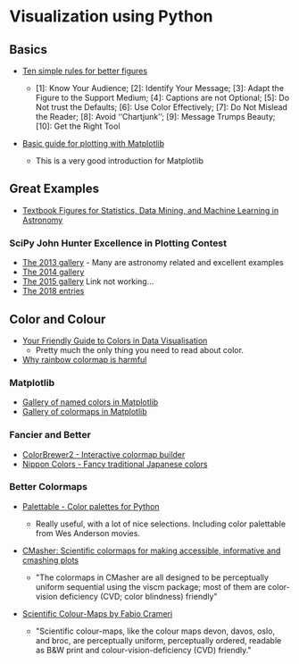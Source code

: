 # Visualization using Python

## Basics
* [Ten simple rules for better figures](https://journals.plos.org/ploscompbiol/article/file?id=10.1371/journal.pcbi.1003833&type=printable)
  - [1]: Know Your Audience; [2]: Identify Your Message; [3]: Adapt the Figure to the Support Medium; [4]: Captions are not Optional; [5]: Do Not trust the Defaults; [6]: Use Color Effectively; [7]: Do Not Mislead the Reader; [8]: Avoid ‘‘Chartjunk’’; [9]: Message Trumps Beauty; [10]: Get the Right Tool

* [Basic guide for plotting with Matplotlib](https://realpython.com/python-matplotlib-guide/)
	- This is a very good introduction for Matplotlib

## Great Examples

* [Textbook Figures for Statistics, Data Mining, and Machine Learning in Astronomy](http://www.astroml.org/book_figures/index.html)


### SciPy John Hunter Excellence in Plotting Contest

* [The 2013 gallery](http://conference.scipy.org/jhepc2013/index.html) - Many are astronomy related and excellent examples
* [The 2014 gallery](http://members.cbio.mines-paristech.fr/~nvaroquaux/jhepc/index.html)
* [The 2015 gallery](https://scipy2016.scipy.org/ehome/115969/276538/) Link not working...
* [The 2018 entries](http://droettboom.com/jhepc2018-judge-packet/)

## Color and Colour

* [Your Friendly Guide to Colors in Data Visualisation](https://blog.datawrapper.de/colorguide/)
	- Pretty much the only thing you need to read about color.
* [Why rainbow colormap is harmful](https://blogs.egu.eu/divisions/gd/2017/08/23/the-rainbow-colour-map/)

### Matplotlib

* [Gallery of named colors in Matplotlib](https://matplotlib.org/examples/color/named_colors.html)
* [Gallery of colormaps in Matplotlib](https://matplotlib.org/examples/color/colormaps_reference.html)

### Fancier and Better

* [ColorBrewer2 - Interactive colormap builder](http://colorbrewer2.org)
* [Nippon Colors - Fancy traditional Japanese colors](http://nipponcolors.com)

### Better Colormaps

* [Palettable - Color palettes for Python](https://jiffyclub.github.io/palettable/)
	- Really useful, with a lot of nice selections. Including color palettable from Wes Anderson movies.

* [CMasher: Scientific colormaps for making accessible, informative and cmashing plots](https://cmasher.readthedocs.io/index.html)
	- "The colormaps in CMasher are all designed to be perceptually uniform sequential using the viscm package; most of them are color-vision deficiency (CVD; color blindness) friendly"

* [Scientific Colour-Maps by Fabio Crameri](http://www.fabiocrameri.ch/visualisation.php)
	- "Scientific colour-maps, like the colour maps devon, davos, oslo, and broc, are perceptually uniform, perceptually ordered, readable as B&W print and colour-vision-deficiency (CVD) friendly."


